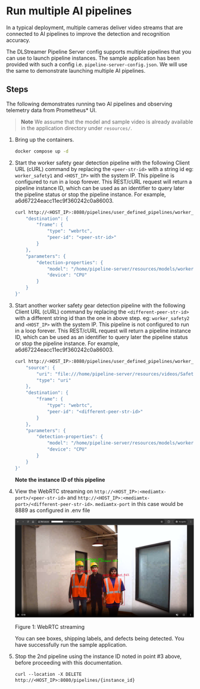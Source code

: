# Run multiple AI pipelines

In a typical deployment, multiple cameras deliver video streams that are connected to AI pipelines to improve the detection and recognition accuracy. 

The DLStreamer Pipeline Server config supports multiple pipelines that you can use to launch pipeline instances. The sample application has been provided with such a config i.e. `pipeline-server-config.json`. We will use the same to demonstrate launching multiple AI pipelines.

## Steps

 The following demonstrates running two AI pipelines and observing telemetry data from Prometheus* UI.
> **Note** We assume that the model and sample video is already available in the application directory under `resources/`.

1. Bring up the containers.
    ```sh
    docker compose up -d
    ```
2. Start the worker safety gear detection pipeline with the following Client URL (cURL) command by replacing the `<peer-str-id>` with a string id eg: `worker_safety1` and `<HOST_IP>` with the system IP. This pipeline is configured to run in a loop forever. This REST/cURL request will return a pipeline instance ID, which can be used as an identifier to query later the pipeline status or stop the pipeline instance. For example, a6d67224eacc11ec9f360242c0a86003.

    ``` sh
    curl http://<HOST_IP>:8080/pipelines/user_defined_pipelines/worker_safety_gear_detection_mlops -X POST -H 'Content-Type: application/json' -d '{
        "destination": {
            "frame": {
                "type": "webrtc",
                "peer-id": "<peer-str-id>"
            }
        },
        "parameters": {
            "detection-properties": {
                "model": "/home/pipeline-server/resources/models/worker-safety-gear-detection/deployment/Detection/model/model.xml",
                "device": "CPU"
            }
        }
    }'
    ```

3. Start another worker safety gear detection pipeline with the following Client URL (cURL) command by replacing the `<different-peer-str-id>` with a different string id than the one in above step. eg: `worker_safety2` and `<HOST_IP>` with the system IP. This pipeline is not configured to run in a loop forever. This REST/cURL request will return a pipeline instance ID, which can be used as an identifier to query later the pipeline status or stop the pipeline instance. For example, a6d67224eacc11ec9f360242c0a86003.

    ``` sh
    curl http://<HOST_IP>:8080/pipelines/user_defined_pipelines/worker_safety_gear_detection -X POST -H 'Content-Type: application/json' -d '{
        "source": {
            "uri": "file:///home/pipeline-server/resources/videos/Safety_Full_Hat_and_Vest.avi",
            "type": "uri"
        },
        "destination": {
            "frame": {
                "type": "webrtc",
                "peer-id": "<different-peer-str-id>"
            }
        },
        "parameters": {
            "detection-properties": {
                "model": "/home/pipeline-server/resources/models/worker-safety-gear-detection/deployment/Detection/model/model.xml",
                "device": "CPU"
            }
        }
    }'
    ```
    **Note the instance ID of this pipeline**

4. View the WebRTC streaming on `http://<HOST_IP>:<mediamtx-port>/<peer-str-id>` and `http://<HOST_IP>:<mediamtx-port>/<different-peer-str-id>`. `mediamtx-port` in this case would be 8889 as configured in .env file

   ![Example of a WebRTC streaming using default mediamtx-port 8889](./images/webrtc-streaming.png)

   Figure 1: WebRTC streaming

   You can see boxes, shipping labels, and defects being detected. You have successfully run the sample application.

5. Stop the 2nd pipeline using the instance ID noted in point #3 above, before proceeding with this documentation.
   ```shell
   curl --location -X DELETE http://<HOST_IP>:8080/pipelines/{instance_id}
   ```
